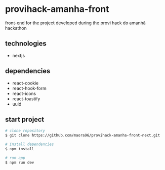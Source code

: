 # provihack-amanha-front

front-end for the project developed during the provi hack do amanhã hackathon

## technologies

- nextjs

## dependencies

- react-cookie
- react-hook-form
- react-icons
- react-toastify
- uuid

## start project

```bash
# clone repository
$ git clone https://github.com/maora96/provihack-amanha-front-next.git

# install dependencies
$ npm install

# run app
$ npm run dev
```
